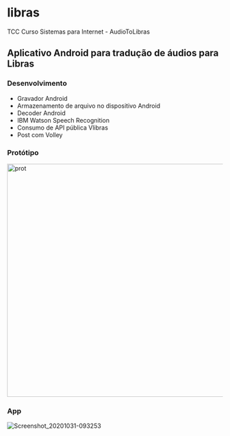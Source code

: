 # libras
TCC Curso Sistemas para Internet - AudioToLibras 

## Aplicativo Android para tradução de áudios para Libras

### Desenvolvimento
 - Gravador Android
 - Armazenamento de arquivo no dispositivo Android
 - Decoder Android
 - IBM Watson Speech Recognition
 - Consumo de API pública Vlibras 
 - Post com Volley
 
### Protótipo
<img width="544" alt="prot" src="https://user-images.githubusercontent.com/39954954/99611983-6e583b80-29f3-11eb-81c4-a8f69e23d543.png">

### App
![Screenshot_20201031-093253](https://user-images.githubusercontent.com/39954954/99603435-0ea56480-29e2-11eb-8a1c-a496bd90928d.png)

